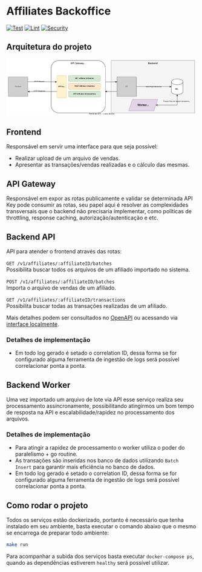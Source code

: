 # Affiliates Backoffice
[![Test](https://github.com/allbarbos/affiliates-backoffice/actions/workflows/test.yaml/badge.svg)](https://github.com/allbarbos/affiliates-backoffice/actions/workflows/test.yaml)   [![Lint](https://github.com/allbarbos/affiliates-backoffice/actions/workflows/lint.yaml/badge.svg)](https://github.com/allbarbos/affiliates-backoffice/actions/workflows/lint.yaml)   [![Security](https://github.com/allbarbos/affiliates-backoffice/actions/workflows/sec.yaml/badge.svg)](https://github.com/allbarbos/affiliates-backoffice/actions/workflows/sec.yaml)

## Arquitetura do projeto
![Arquitetura](./assets/arq.svg)

## Frontend
Responsável em servir uma interface para que seja possível:  

- Realizar upload de um arquivo de vendas.
- Apresentar as transações/vendas realizadas e o cálculo das mesmas.

## API Gateway
Responsável em expor as rotas publicamente e validar se determinada API Key pode consumir as rotas, seu papel aqui é resolver as complexidades transversais que o backend não precisaria implementar, como políticas de throttling, response caching, autorização/autenticação e etc.

## Backend API
API para atender o frontend através das rotas:

`GET /v1/affiliates/:affiliateID/batches`  
Possibilita buscar todos os arquivos de um afiliado importado no sistema.  

`POST /v1/affiliates/:affiliateID/batches`  
Importa o arquivo de vendas de um afiliado.  

`GET /v1/affiliates/:affiliateID/transactions`  
Possibilita buscar todas as transações realizadas de um afiliado.  

Mais detalhes podem ser consultados no [OpenAPI](./openapi.yaml) ou acessando via [interface localmente](http://localhost:9002).

### Detalhes de implementação
- Em todo log gerado é setado o correlation ID, dessa forma se for configurado alguma ferramenta de ingestão de logs será possível correlacionar ponta a ponta.


## Backend Worker
Uma vez importado um arquivo de lote via API esse serviço realiza seu processamento assíncronamente, possibilitando atingirmos um bom tempo de resposta na API e escalabilidade/rapidez no processamento dos arquivos.  

### Detalhes de implementação
- Para atingir a rapidez de processamento o worker utiliza o poder do paralelismo + go routine.
- As transações são inseridas nos banco de dados utilizando `Batch Insert` para garantir mais eficiência no banco de dados.
- Em todo log gerado é setado o correlation ID, dessa forma se for configurado alguma ferramenta de ingestão de logs será possível correlacionar ponta a ponta.

## Como rodar o projeto
Todos os serviços estão dockerizado, portanto é necessário que tenha instalado em seu ambiente, basta executar o comando abaixo que o mesmo se encarrega de preparar todo ambiente:

```sh
make run
```

Para acompanhar a subida dos serviços basta executar `docker-compose ps`, quando as dependências estiverem `healthy` será possível utilizar.
